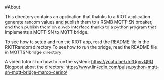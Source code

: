 #About

This directory contains an application that thatnks to a RIOT application generate random values and publish them to a RSMB MQTT-SN broaker, and then publish them on a web interface thanks to a python program that implements a MQTT-SN to MQTT bridge.

To see how to setup and run the RIOT app, read the README file in the RIOTRandom directory
To see how to run the bridge, read the README file in MQTTSNbridge directory

A video tutorial on how to run the system: https://youtu.be/xIrROgvvQ9Q
Blogpost about the directory: https://www.linkedin.com/pulse/python-mqtt-sn-mqtt-bridge-marco-cerino/
